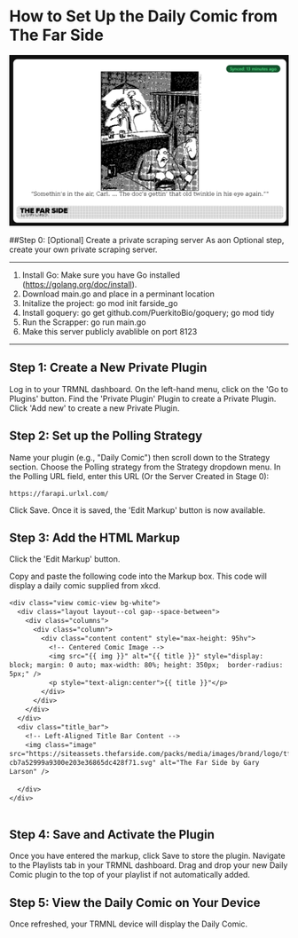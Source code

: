# How to Set Up the Daily Comic from The Far Side

<kbd>![daily-comic-rankings-plugin](https://github.com/Yoshiofthewire/TRMNL-Plugins/blob/main/FarSide.png)</kbd>

##Step 0: [Optional] Create a private scraping server
As aon Optional step, create your own private scraping server.

---
1. Install Go: Make sure you have Go installed (https://golang.org/doc/install).
2. Download main.go and place in a perminant location
3. Initalize the project: go mod init farside_go
4. Install goquery: go get github.com/PuerkitoBio/goquery; go mod tidy
5. Run the Scrapper: go run main.go
6. Make this server publicly avablible on port 8123
---

## Step 1: Create a New Private Plugin
Log in to your TRMNL dashboard.
On the left-hand menu, click on the 'Go to Plugins' button.
Find the 'Private Plugin' Plugin to create a Private Plugin.
Click 'Add new' to create a new Private Plugin.

## Step 2: Set up the Polling Strategy
Name your plugin (e.g., "Daily Comic") then scroll down to the Strategy section.
Choose the Polling strategy from the Strategy dropdown menu.
In the Polling URL field, enter this URL (Or the Server Created in Stage 0):

```
https://farapi.urlxl.com/
```

Click Save. Once it is saved, the 'Edit Markup' button is now available.

## Step 3: Add the HTML Markup
Click the 'Edit Markup' button.

Copy and paste the following code into the Markup box. This code will display a daily comic supplied from xkcd.
```
<div class="view comic-view bg-white">
  <div class="layout layout--col gap--space-between">
    <div class="columns">
      <div class="column">
        <div class="content content" style="max-height: 95hv">
          <!-- Centered Comic Image -->
          <img src="{{ img }}" alt="{{ title }}" style="display: block; margin: 0 auto; max-width: 80%; height: 350px;  border-radius: 5px;" />
          <p style="text-align:center">{{ title }}"</p>
        </div>
      </div>
    </div>
  </div>
  <div class="title_bar">
    <!-- Left-Aligned Title Bar Content -->
    <img class="image" src="https://siteassets.thefarside.com/packs/media/images/brand/logo/tfs_logo-cb7a52999a9300e203e36865dc428f71.svg" alt="The Far Side by Gary Larson" />

  </div>
</div>


```

## Step 4: Save and Activate the Plugin
Once you have entered the markup, click Save to store the plugin.
Navigate to the Playlists tab in your TRMNL dashboard.
Drag and drop your new Daily Comic plugin to the top of your playlist if not automatically added.

## Step 5: View the Daily Comic on Your Device
Once refreshed, your TRMNL device will display the Daily Comic.
